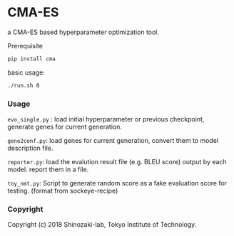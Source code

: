 # CMA-ES

a CMA-ES based hyperparameter optimization tool.

Prerequisite

```bash
pip install cma
```

basic usage:

```bash
./run.sh 0
```

### Usage

``evo_single.py`` : load initial hyperparameter or previous checkpoint, generate genes for current generation.

``gene2conf.py``:  load genes for current generation, convert them to model description file.

``reporter.py``:  load the evalution result file (e.g. BLEU score) output by each model. report them in a file.

``toy_nmt.py``: Script to generate random score as a fake evaluation score for testing. (format from sockeye-recipe)

### Copyright

Copyright (c) 2018 Shinozaki-lab, Tokyo Institute of Technology.
